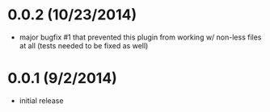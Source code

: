 
# 0.0.2 (10/23/2014)
 * major bugfix #1 that prevented this plugin from working w/ non-less files at all (tests needed to be fixed as well)

# 0.0.1 (9/2/2014)
 * initial release

